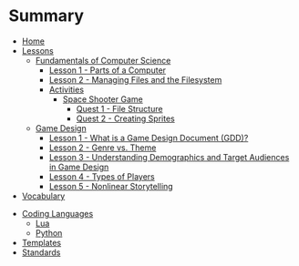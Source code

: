 # Summary

- [Home](./home.md)
- [Lessons](./lessons.md)
  - [Fundamentals of Computer Science]()
    - [Lesson 1 - Parts of a Computer](lessons/fcs/lesson_1.md)
    - [Lesson 2 - Managing Files and the Filesystem](lessons/fcs/lesson_2.md)
    - [Activities]()
      - [Space Shooter Game](./lessons/fcs/activities/space_shooter/space_shooter_overview.md)
        - [Quest 1 - File Structure](./lessons/fcs/activities/space_shooter/quest1_file_structure.md)
        - [Quest 2 - Creating Sprites](./lessons/fcs/activities/space_shooter/quest2_sprites.md)
  - [Game Design]()
    - [Lesson 1 - What is a Game Design Document (GDD)?](lessons/gpd/lesson_1.md)
    - [Lesson 2 - Genre vs. Theme](lessons/gpd/lesson_2.md)
    - [Lesson 3 - Understanding Demographics and Target Audiences in Game Design](lessons/gpd/lesson_3.md)
    - [Lesson 4 - Types of Players](lessons/gpd/lesson_4.md)
    - [Lesson 5 - Nonlinear Storytelling](lessons/gpd/lesson_5.md)
- [Vocabulary](./vocabulary.md)
<!-- - [Genre](genre/genre_overview.md)
- [Action]()
- [Action-Adventure]()
- [Adventure]()
- [Battle Royale]()
- [Board Game]()
- [Card Game]()
- [Fighting]()
- [Horror]()
- [Idle/Incremental]()
- [Interactive Story]()
- [Massively Multiplayer Online (MMO)]()
- [Metroidvania]()
- [Party]()
- [Platformer]()
- [Puzzle]()
- [Racing]()
- [Real-Time Strategy (RTS)]()
- [Rhythm]()
- [Roguelike]()
- [Role-Playing Game (RPG)]()
- [Sandbox]()
- [Shooter]()
- [Simulation]()
- [Sports]()
- [Stealth]()
- [Strategy]()
- [Survival]()
- [Tower Defense]()
- [Turn-Based Strategy (TBS)]()
- [Visual Novel]() -->
- [Coding Languages](./langs.md)
  <!--   - [C++]()
    - [CSS]()
    - [HTML]()
  - [JavaScript]()
  - [TypeScript]()-->
  - [Lua](./langs/lua.md)
  - [Python](./langs/python.md)
  <!-- - [Rust]()
  - [Sass]() -->
- [Templates](./templates.md)
- [Standards](./standards.md)
